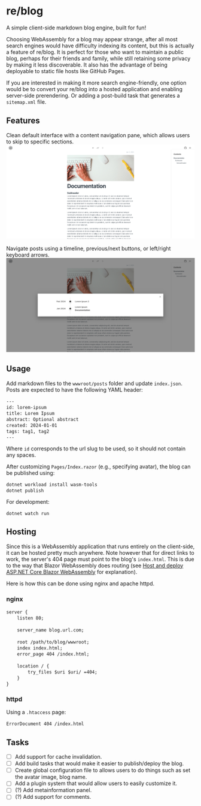 # re/blog
A simple client-side markdown blog engine, built for fun!

Choosing WebAssembly for a blog may appear strange, after all most search engines would have difficulty indexing its content, but this is actually a feature of re/blog. It is perfect for those who want to maintain a public blog, perhaps for their friends and family, while still retaining some privacy by making it less discoverable. It also has the advantage of being deployable to static file hosts like GitHub Pages.

If you are interested in making it more search engine-friendly, one option would be to convert your re/blog into a hosted application and enabling server-side prerendering. Or adding a post-build task that generates a `sitemap.xml` file.

## Features
Clean default interface with a content navigation pane, which allows users to skip to specific sections.
![](wwwroot/images/interface.png)

Navigate posts using a timeline, previous/next buttons, or left/right keyboard arrows.
![](wwwroot/images/timeline.png)

## Usage
Add markdown files to the `wwwroot/posts` folder and update `index.json`. Posts are expected to have the following YAML header:
```
---
id: lorem-ipsum
title: Lorem Ipsum
abstract: Optional abstract
created: 2024-01-01
tags: tag1, tag2
---
```
Where `id` corresponds to the url slug to be used, so it should not contain any spaces.

After customizing `Pages/Index.razor` (e.g., specifying avatar), the blog can be published using:
```
dotnet workload install wasm-tools
dotnet publish
```
For development:
```
dotnet watch run
```

## Hosting
Since this is a WebAssembly application that runs entirely on the client-side, it can be hosted pretty much anywhere. Note however that for direct links to work, the server's 404 page must point to the blog's `index.html`. This is due to the way that Blazor WebAssembly does routing (see [Host and deploy ASP.NET Core Blazor WebAssembly](https://learn.microsoft.com/en-us/aspnet/core/blazor/host-and-deploy/webassembly?view=aspnetcore-8.0#rewrite-urls-for-correct-routing) for explanation).

Here is how this can be done using nginx and apache httpd.

### nginx
```
server {
    listen 80;

    server_name blog.url.com;

    root /path/to/blog/wwwroot;
    index index.html;
    error_page 404 /index.html;

    location / {
        try_files $uri $uri/ =404;
    }
}
```

### httpd
Using a `.htaccess` page:
```
ErrorDocument 404 /index.html
```

## Tasks
 - [ ] Add support for cache invalidation.
 - [ ] Add build tasks that would make it easier to publish/deploy the blog.
 - [ ] Create global configuration file to allows users to do things such as set the avatar image, blog name.
 - [ ] Add a plugin system that would allow users to easily customize it.
 - [ ] (?) Add metainformation panel.
 - [ ] (?) Add support for comments.
